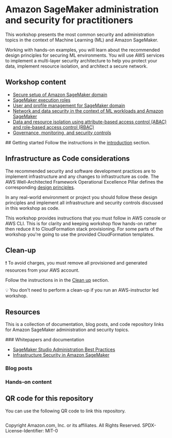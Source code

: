 # Amazon SageMaker administration and security for practitioners
This workshop presents the most common security and administration topics in the context of Machine Learning (ML) and Amazon SageMaker.

Working with hands-on examples, you will learn about the recommended design principles for securing ML environments. You will use AWS services to implement a multi-layer security architecture to help you protect your data, implement resource isolation, and architect a secure network.

## Workshop content
- [Secure setup of Amazon SageMaker domain](content/01-lab-01/lab-01.md)
- [SageMaker execution roles](content/01-lab-01/lab-01.md)
- [User and profile management for SageMaker domain](content/01-lab-01/lab-01.md)
- [Network and data security in the context of ML workloads and Amazon SageMaker](](content/01-lab-01/lab-01.md)) 
- [Data and resource isolation using attribute-based access control (ABAC) and role-based access control (RBAC)](content/02-lab-02/lab-02.md)
- [Governance, monitoring, and security controls](content/03-lab-03/lab-03.md)

## Getting started
Follow the instructions in the [introduction](content/00-introduction/introduction.md) section.

## Infrastructure as Code considerations
The recommended security and software development practices are to implement infrastructure and any changes to infrastructure as code. 
The AWS Well-Architected Framework Operational Excellence Pillar defines the corresponding [design principles](https://docs.aws.amazon.com/wellarchitected/latest/operational-excellence-pillar/design-principles.html).

In any real-world environment or project you should follow these design principles and implement all infrastructure and security controls discussed in this workshop as code.

This workshop provides instructions that you must follow in AWS console or AWS CLI. This is for clarity and keeping workshop flow hands-on rather then reduce it to CloudFormation stack provisioning. For some parts of the workshop you're going to use the provided CloudFormation templates.

## Clean-up
❗ To avoid charges, you must remove all provisioned and generated resources from your AWS account. 

Follow the instructions in in the [Clean up](content/900-clean-up/clean-up.md) section.

💡 You don't need to perform a clean-up if you run an AWS-instructor led workshop.

## Resources
This is a collection of documentation, blog posts, and code repository links for Amazon SageMaker administration and security topics.

### Whitepapers and documentation
- [SageMaker Studio Administration Best Practices](https://docs.aws.amazon.com/whitepapers/latest/sagemaker-studio-admin-best-practices/network-management.html)
- [Infrastructure Security in Amazon SageMaker](https://docs.aws.amazon.com/sagemaker/latest/dg/infrastructure-security.html)

### Blog posts

### Hands-on content

## QR code for this repository
You can use the following QR code to link this repository.

![]()

Copyright Amazon.com, Inc. or its affiliates. All Rights Reserved.
SPDX-License-Identifier: MIT-0